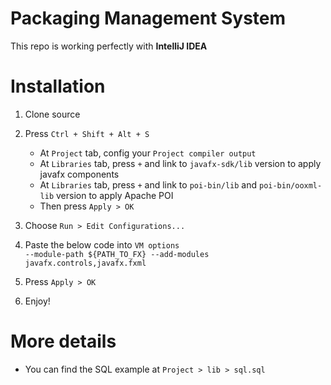 # Packaging Management System
This repo is working perfectly with **IntelliJ IDEA**

# Installation

1. Clone source
2. Press `Ctrl + Shift + Alt + S`
    - At `Project` tab, config your `Project compiler output`
    - At `Libraries` tab, press `+` and link to `javafx-sdk/lib` version to apply javafx components
    - At `Libraries` tab, press `+` and link to `poi-bin/lib` and `poi-bin/ooxml-lib` version to apply Apache POI
    - Then press `Apply > OK`
3. Choose `Run > Edit Configurations...`
4. Paste the below code into `VM options`   
      `--module-path ${PATH_TO_FX} --add-modules javafx.controls,javafx.fxml`
   
5. Press `Apply > OK`
6. Enjoy!

# More details
- You can find the SQL example at `Project > lib > sql.sql`
